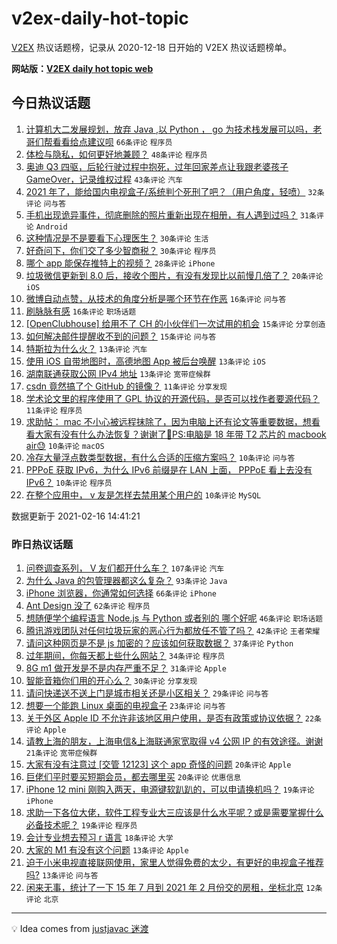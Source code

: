 # v2ex-daily-hot-topic

[V2EX](https://www.v2ex.com/) 热议话题榜，记录从 2020-12-18 日开始的 V2EX 热议话题榜单。

**网站版：[V2EX daily hot topic web](https://realleonardo.github.io/v2ex-daily-hot-topic-web/)**

## 今日热议话题

<!-- TODAY BEGIN -->

1. [计算机大二发展规划，放弃 Java ,以 Python ， go 为技术栈发展可以吗，老哥们帮看看给点建议呗](https://www.v2ex.com/t/753564) `66条评论` `程序员`
1. [体检与隐私，如何更好地兼顾？](https://www.v2ex.com/t/753499) `48条评论` `程序员`
1. [奥迪 Q3 四驱，后轮行驶过程中抱死，过年回家差点让我跟老婆孩子 GameOver，记录维权过程](https://www.v2ex.com/t/753572) `43条评论` `汽车`
1. [2021 年了，能给国内电视盒子/系统判个死刑了吧？（用户角度，轻喷）](https://www.v2ex.com/t/753546) `32条评论` `问与答`
1. [手机出现诡异事件，彻底删除的照片重新出现在相册，有人遇到过吗？](https://www.v2ex.com/t/753549) `31条评论` `Android`
1. [这种情况是不是要看下心理医生？](https://www.v2ex.com/t/753575) `30条评论` `生活`
1. [好奇问下，你们交了多少智商税？](https://www.v2ex.com/t/753566) `30条评论` `程序员`
1. [哪个 app 能保存推特上的视频？](https://www.v2ex.com/t/753518) `28条评论` `iPhone`
1. [垃圾微信更新到 8.0 后，接收个图片，有没有发现比以前慢几倍了？](https://www.v2ex.com/t/753540) `20条评论` `iOS`
1. [微博自动点赞，从技术的角度分析是哪个环节在作恶](https://www.v2ex.com/t/753582) `16条评论` `问与答`
1. [刷脉脉有感](https://www.v2ex.com/t/753490) `16条评论` `职场话题`
1. [[OpenClubhouse] 给用不了 CH 的小伙伴们一次试用的机会](https://www.v2ex.com/t/753548) `15条评论` `分享创造`
1. [如何解决邮件提醒收不到的问题？](https://www.v2ex.com/t/753498) `15条评论` `问与答`
1. [特斯拉为什么火？](https://www.v2ex.com/t/753593) `13条评论` `汽车`
1. [使用 iOS 自带地图时，高德地图 App 被后台唤醒](https://www.v2ex.com/t/753526) `13条评论` `iOS`
1. [湖南联通获取公网 IPv4 地址](https://www.v2ex.com/t/753501) `13条评论` `宽带症候群`
1. [csdn 竟然搞了个 GitHub 的镜像？](https://www.v2ex.com/t/753571) `11条评论` `分享发现`
1. [学术论文里的程序使用了 GPL 协议的开源代码，是否可以找作者要源代码？](https://www.v2ex.com/t/753493) `11条评论` `程序员`
1. [求助帖： mac 不小心被远程抹除了，因为电脑上还有论文等重要数据，想看看大家有没有什么办法恢复？谢谢了🙏PS:电脑是 18 年带 T2 芯片的 macbook air😓](https://www.v2ex.com/t/753600) `10条评论` `macOS`
1. [冷存大量浮点数类型数据，有什么合适的压缩方案吗？](https://www.v2ex.com/t/753590) `10条评论` `问与答`
1. [PPPoE 获取 IPv6，为什么 IPv6 前缀是在 LAN 上面， PPPoE 看上去没有 IPv6？](https://www.v2ex.com/t/753578) `10条评论` `程序员`
1. [在整个应用中， v 友是怎样去禁用某个用户的](https://www.v2ex.com/t/753542) `10条评论` `MySQL`

数据更新于 2021-02-16 14:41:21

<!-- TODAY END -->

### 昨日热议话题

<!-- YESTERDAY BEGIN -->

1. [问卷调查系列， V 友们都开什么车？](https://www.v2ex.com/t/753385) `107条评论` `汽车`
1. [为什么 Java 的包管理器都这么复杂？](https://www.v2ex.com/t/753415) `93条评论` `Java`
1. [iPhone 浏览器，你通常如何选择](https://www.v2ex.com/t/753361) `66条评论` `iPhone`
1. [Ant Design 没了](https://www.v2ex.com/t/753353) `62条评论` `程序员`
1. [想随便学个编程语言 Node.js 与 Python 或者别的 哪个好呢](https://www.v2ex.com/t/753365) `46条评论` `职场话题`
1. [腾讯游戏团队对任何垃圾玩家的恶心行为都放任不管了吗？](https://www.v2ex.com/t/753369) `42条评论` `王者荣耀`
1. [请问这种网页是不是 js 加密的？应该如何获取数据？](https://www.v2ex.com/t/753378) `37条评论` `Python`
1. [过年期间，你每天都上些什么网站？](https://www.v2ex.com/t/753449) `34条评论` `程序员`
1. [8G m1 做开发是不是内存严重不足？](https://www.v2ex.com/t/753454) `31条评论` `Apple`
1. [智能音箱你们用的开心么？](https://www.v2ex.com/t/753414) `30条评论` `分享发现`
1. [请问快递送不送上门是城市相关还是小区相关？](https://www.v2ex.com/t/753368) `29条评论` `问与答`
1. [想要一个能跑 Linux 桌面的电视盒子](https://www.v2ex.com/t/753447) `23条评论` `问与答`
1. [关于外区 Apple ID 不允许非该地区用户使用，是否有政策或协议依据？](https://www.v2ex.com/t/753464) `22条评论` `Apple`
1. [请教上海的朋友，上海电信&上海联通家宽取得 v4 公网 IP 的有效途径。谢谢](https://www.v2ex.com/t/753359) `21条评论` `宽带症候群`
1. [大家有没有注意过 [交管 12123] 这个 app 奇怪的问题](https://www.v2ex.com/t/753410) `20条评论` `Apple`
1. [巨佬们平时要买短期会员，都去哪里买](https://www.v2ex.com/t/753364) `20条评论` `优惠信息`
1. [iPhone 12 mini 刚购入两天，电源键软趴趴的，可以申请换机吗？](https://www.v2ex.com/t/753443) `19条评论` `iPhone`
1. [求助一下各位大佬，软件工程专业大三应该是什么水平呢？或是需要掌握什么必备技术呢？](https://www.v2ex.com/t/753391) `19条评论` `程序员`
1. [会计专业想去预习 r 语言](https://www.v2ex.com/t/753374) `18条评论` `大学`
1. [大家的 M1 有没有这个问题](https://www.v2ex.com/t/753441) `13条评论` `Apple`
1. [迫于小米电视直接联网使用，家里人觉得免费的太少，有更好的电视盒子推荐吗?](https://www.v2ex.com/t/753381) `13条评论` `问与答`
1. [闲来无事，统计了一下 15 年 7 月到 2021 年 2 月份交的房租，坐标北京](https://www.v2ex.com/t/753456) `12条评论` `北京`

<!-- YESTERDAY END -->

---

💡 Idea comes from [justjavac 迷渡](https://github.com/justjavac/)
